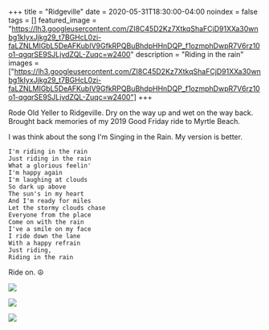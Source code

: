 +++
title =  "Ridgeville"
date = 2020-05-31T18:30:00-04:00
noindex = false
tags = []
featured_image = "https://lh3.googleusercontent.com/ZI8C45D2Kz7XtkqShaFCjD91XXa30wnbg1kIyxJjkg29_t7BGHcL0zi-faLZNLMIGbL5DeAFKubIV9GfkRPQBuBhdpHHnDQP_f1ozmphDwpR7V6rz10o1-qgqrSE9SJLjvdZQL-Zuqc=w2400"
description = "Riding in the rain"
images = ["https://lh3.googleusercontent.com/ZI8C45D2Kz7XtkqShaFCjD91XXa30wnbg1kIyxJjkg29_t7BGHcL0zi-faLZNLMIGbL5DeAFKubIV9GfkRPQBuBhdpHHnDQP_f1ozmphDwpR7V6rz10o1-qgqrSE9SJLjvdZQL-Zuqc=w2400"]
+++

Rode Old Yeller to Ridgeville. Dry on the way up and wet on the way back. Brought back memories of my 2019 Good Friday ride to Myrtle Beach.

I was think about the song I'm Singing in the Rain. My version is better.

```
I'm riding in the rain
Just riding in the rain
What a glorious feelin'
I'm happy again
I'm laughing at clouds
So dark up above
The sun's in my heart
And I'm ready for miles
Let the stormy clouds chase
Everyone from the place
Come on with the rain
I've a smile on my face
I ride down the lane
With a happy refrain
Just riding,
Riding in the rain
```

Ride on. ☮


<a href='https://lh3.googleusercontent.com/ZI8C45D2Kz7XtkqShaFCjD91XXa30wnbg1kIyxJjkg29_t7BGHcL0zi-faLZNLMIGbL5DeAFKubIV9GfkRPQBuBhdpHHnDQP_f1ozmphDwpR7V6rz10o1-qgqrSE9SJLjvdZQL-Zuqc=w2400'><img src='https://lh3.googleusercontent.com/ZI8C45D2Kz7XtkqShaFCjD91XXa30wnbg1kIyxJjkg29_t7BGHcL0zi-faLZNLMIGbL5DeAFKubIV9GfkRPQBuBhdpHHnDQP_f1ozmphDwpR7V6rz10o1-qgqrSE9SJLjvdZQL-Zuqc=w2400'></a>

<a href='https://lh3.googleusercontent.com/311xm6LwEwuLU27WKvROIqoudNhK5ivEfc8-BBLV_AGeok8rNuDTI7YgGJkHW1A7XYvLU6c1CATm2jITJAAV59pmiJ-kzBvmivaaLGdON2dsmuhLvqGFyDcl9trbKIuiRluuj0cdFFU=w2400'><img src='https://lh3.googleusercontent.com/311xm6LwEwuLU27WKvROIqoudNhK5ivEfc8-BBLV_AGeok8rNuDTI7YgGJkHW1A7XYvLU6c1CATm2jITJAAV59pmiJ-kzBvmivaaLGdON2dsmuhLvqGFyDcl9trbKIuiRluuj0cdFFU=w2400'></a>

<a href='https://lh3.googleusercontent.com/YNmHmPlcQYisgGNGncRdvAtoTt2Vv19HVeXuEayab7wSk-TCdq4vT4q-tab2WYNdkvH4CVnFVW05tJ9Q_GyCa6iEt6D-Q-5gumf73vfcLWM2kJCmbIOH3WtJVLO3GeJKyHmGu8Bq-oM=w2400'><img src='https://lh3.googleusercontent.com/YNmHmPlcQYisgGNGncRdvAtoTt2Vv19HVeXuEayab7wSk-TCdq4vT4q-tab2WYNdkvH4CVnFVW05tJ9Q_GyCa6iEt6D-Q-5gumf73vfcLWM2kJCmbIOH3WtJVLO3GeJKyHmGu8Bq-oM=w2400'></a>
